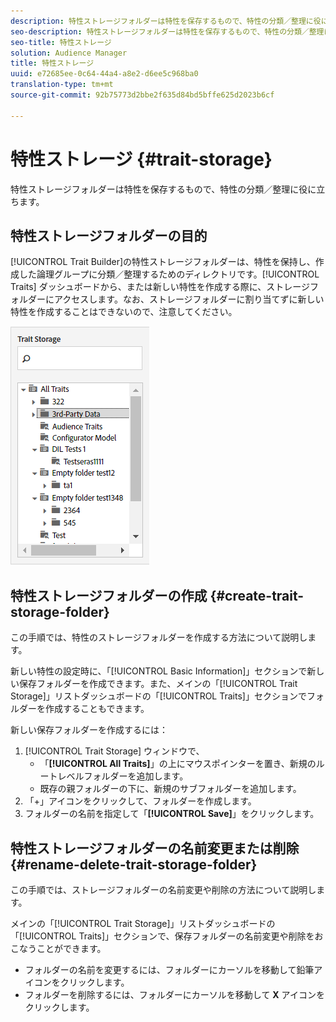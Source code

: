 ```yaml
---
description: 特性ストレージフォルダーは特性を保存するもので、特性の分類／整理に役に立ちます。
seo-description: 特性ストレージフォルダーは特性を保存するもので、特性の分類／整理に役に立ちます。
seo-title: 特性ストレージ
solution: Audience Manager
title: 特性ストレージ
uuid: e72685ee-0c64-44a4-a8e2-d6ee5c968ba0
translation-type: tm+mt
source-git-commit: 92b75773d2bbe2f635d84bd5bffe625d2023b6cf

---
```



# 特性ストレージ {#trait-storage}

特性ストレージフォルダーは特性を保存するもので、特性の分類／整理に役に立ちます。

<!-- c_tb_storage.xml -->

## 特性ストレージフォルダーの目的

[!UICONTROL Trait Builder]の特性ストレージフォルダーは、特性を保持し、作成した論理グループに分類／整理するためのディレクトリです。[!UICONTROL Traits] ダッシュボードから、または新しい特性を作成する際に、ストレージフォルダーにアクセスします。なお、ストレージフォルダーに割り当てずに新しい特性を作成することはできないので、注意してください。

![](assets/tb_storage.png)

## 特性ストレージフォルダーの作成 {#create-trait-storage-folder}

この手順では、特性のストレージフォルダーを作成する方法について説明します。

<!-- t_tb_create_storage.xml -->

新しい特性の設定時に、「[!UICONTROL Basic Information]」セクションで新しい保存フォルダーを作成できます。また、メインの「[!UICONTROL Trait Storage]」リストダッシュボードの「[!UICONTROL Traits]」セクションでフォルダーを作成することもできます。

新しい保存フォルダーを作成するには：

1. [!UICONTROL Trait Storage] ウィンドウで、
   * 「**[!UICONTROL All Traits]**」の上にマウスポインターを置き、新規のルートレベルフォルダーを追加します。
   * 既存の親フォルダーの下に、新規のサブフォルダーを追加します。
1. 「+」アイコンをクリックして、フォルダーを作成します。
1. フォルダーの名前を指定して「**[!UICONTROL Save]**」をクリックします。

## 特性ストレージフォルダーの名前変更または削除 {#rename-delete-trait-storage-folder}

この手順では、ストレージフォルダーの名前変更や削除の方法について説明します。

<!-- t_tb_rename_delete_storage.xml -->

メインの「[!UICONTROL Trait Storage]」リストダッシュボードの「[!UICONTROL Traits]」セクションで、保存フォルダーの名前変更や削除をおこなうことができます。

* フォルダーの名前を変更するには、フォルダーにカーソルを移動して鉛筆アイコンをクリックします。
* フォルダーを削除するには、フォルダーにカーソルを移動して **X** アイコンをクリックします。